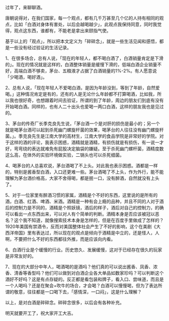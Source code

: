 过年了，来聊聊酒。

唐朝说得对，在我们国家，每一个观点，都有几千万甚至几个亿的人持有相同的观点，比如「白酒对身体有害处，以后会越喝越少」，此观点我保持同意，同时我觉得，观点这东西，谁都有，不能老是拿出来颐指气使。

基于以上的「观点」，所以把本文定义为「碎碎念」，就是一些生活见闻和感悟，都是一些没有经过验证的生活记录。

1、在很多场合，总有人说，「现在的年轻人，都不喝白酒了，白酒销量肯定是下滑的」。现在的情况就是这样的，白酒整体销量是缓慢下滑的，低端白酒企业销量不好，高端白酒不够卖，茅台、五粮液才占据了白酒销量的1%-2%。有人愿意说「少喝酒，喝好酒」。

2、总有人说，「现在年轻人不爱喝白酒，是因为年龄没到，等到了年龄，自然爱喝。」这种情况肯定是有的，还有的人是无论什么年龄都不打算喝酒，比如我，所以我也很好奇，也想跟着时间去验证，所谓的到了年龄，周边的朋友们到底有没有开始喝白酒。同样的，也有人二十出头也爱喝一两口白酒，这样的朋友我也是见过的。

3、茅台的传奇厂长季克良先生说，「茅台酒一个是对肝的损伤是最小的；另一个就是喝茅台酒可以起到杀死幽门螺旋杆菌的效果，喝茅台的人往往没有幽门螺旋杆菌。」。季克良先生是江南大学的高材生，江南大学的食品学院是非常好的学院。对于这样的酒的评论，我表示困惑，酒精就是酒精，有损伤就是有损伤，有一说一才好，弯弯绕的表达就难免有屁股决定脑袋的嫌疑。至于杀死幽门螺杆菌，酒精度数这么高，在体外的实验环境做实验，二锅头也可以杀死细菌。

4、喝茅台的人总喜欢说，茅台酒喝了不上头。对此我也表示困惑。酒都是一样的，特别是酱香型白酒，入口还更难一些。茅台酒喝了不上头，作为外行，能不能理解为茅台酒价格高，大家不舍得喝，都是抿一口，没有醉酒，自然就没有上头了。

5、对于一位家里有醉酒习惯的家属，酒精是个不好的东西，这里说的是所有的酒，白酒、红酒、啤酒、米酒。酒精是一种有会上瘾的品种，并且不同的人对于酒后的控制力是不同的，酒精是个照妖镜，酒后的样子，酒后对自己的控制力，的确可以看出一点东西出来，可以对人有个简单的判断。酒精本身是否应该被冠以恶名？这个我不知道，就像搜索技术本身是怎样的，但是在百度手里做成了怎样的？1920年美国有禁酒令，反而对美国整体社会产生了不好的影响，这个在美剧《大西洋帝国》里有表达过，所以现在的观点是倾向于酒精是中立的，还是怪人，人啊，不要把什么不好的东西都往外推，而是应该向内看。

6、白酒行业是个缓慢的行业。历史悠久、发展缓慢，这对于已经存在很久的玩家是非常友好的。

7、现在的大部分中年人，喝酒喝的是酒吗？他们真的可以说出酱香、凤香、浓香、清香等香型吗？他们可以做到对白酒企业各大单品如数家珍吗？可以判断这个酒好不好吗？这是有点存疑的。反正都是看包装和牌子，看入口、尝味道，而且是一个人喝吗？还是在聚会+吹牛的场合，才会喝？白酒可以慢慢喝，但为了表达所谓的敬意，往往都是一口喝下去，「感情深，一口闷」，这是什么理解？

以上，是对白酒是碎碎念。碎碎念很多，以后会有各种补充。

明天就要开工了，祝大家开工大吉。

